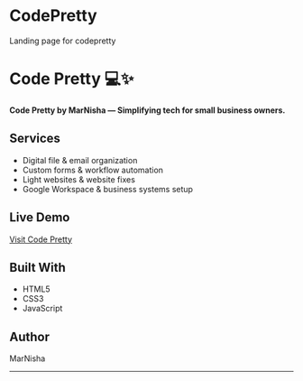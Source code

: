 # CodePretty
Landing page for codepretty 
# Code Pretty 💻✨

**Code Pretty by MarNisha — Simplifying tech for small business owners.**

## Services

- Digital file & email organization
- Custom forms & workflow automation
- Light websites & website fixes
- Google Workspace & business systems setup

## Live Demo

[Visit Code Pretty](https://your-netlify-link.com)

## Built With

- HTML5
- CSS3
- JavaScript

## Author

MarNisha

---
